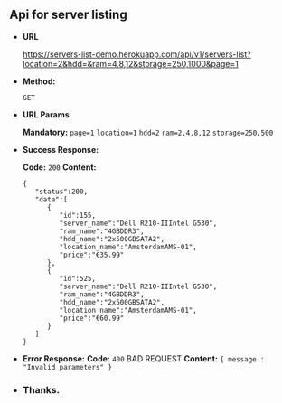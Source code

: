 **Api for server listing**
----
* **URL**

  https://servers-list-demo.herokuapp.com/api/v1/servers-list?location=2&hdd=&ram=4,8,12&storage=250,1000&page=1

* **Method:**
  
    `GET`
 
*  **URL Params**


   **Mandatory:**
   `page=1`
   `location=1`
   `hdd=2`
   `ram=2,4,8,12`
   `storage=250,500`

* **Success Response:**
  
    **Code:** `200` 
    **Content:** 
    ```
    {
       "status":200,
       "data":[
          {
             "id":155,
             "server_name":"Dell R210-IIIntel G530",
             "ram_name":"4GBDDR3",
             "hdd_name":"2x500GBSATA2",
             "location_name":"AmsterdamAMS-01",
             "price":"€35.99"
          },
          {
             "id":525,
             "server_name":"Dell R210-IIIntel G530",
             "ram_name":"4GBDDR3",
             "hdd_name":"2x500GBSATA2",
             "location_name":"AmsterdamAMS-01",
             "price":"€60.99"
          }
       ]
    }
    ```
 
* **Error Response:**
   **Code:** `400` BAD REQUEST 
    **Content:** `{ message : "Invalid parameters" }`

* ### Thanks.
